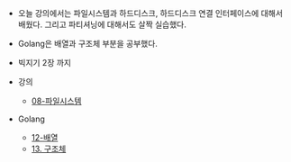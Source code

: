 - 오늘 강의에서는 파일시스템과 하드디스크, 하드디스크 연결 인터페이스에 대해서 배웠다. 그리고 파티셔닝에 대해서도 살짝 실습했다. 
- Golang은 배열과 구조체 부분을 공부했다.
- 빅지기 2장 까지

- 강의 
	- [08-파일시스템](../02.리눅스/08-파일시스템.md)
- Golang
	- [12-배열](../../../Book/Tucker의%20Go%20언어%20프로그래밍/12-배열.md)
	- [13. 구조체](../../../Book/Tucker의%20Go%20언어%20프로그래밍/13.%20구조체.md)
